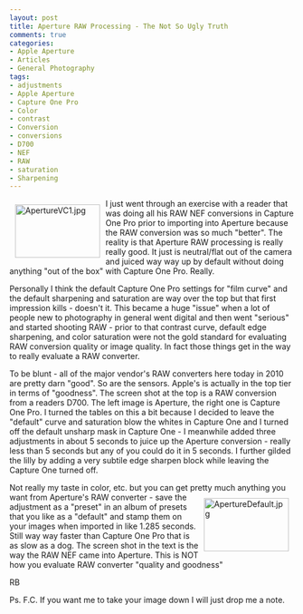 ```yaml
---
layout: post
title: Aperture RAW Processing - The Not So Ugly Truth
comments: true
categories:
- Apple Aperture
- Articles
- General Photography
tags:
- adjustments
- Apple Aperture
- Capture One Pro
- Color
- contrast
- Conversion
- conversions
- D700
- NEF
- RAW
- saturation
- Sharpening
---
```

<a rel="lightbox" href="/wp-content/uploads/2010/01/ApertureVC1.jpg"><img title="ApertureVC1.jpg" src="/wp-content/uploads/2010/01/.thumbs/.ApertureVC1.jpg" border="0" alt="ApertureVC1.jpg" hspace="10" vspace="10" width="150" height="94" align="left" /></a>I just went through an exercise with a reader that was doing all his RAW NEF conversions in Capture One Pro prior to importing into Aperture because the RAW conversion was so much "better". The reality is that Aperture RAW processing is really really good. It just is neutral/flat out of the camera and juiced way way up by default without doing anything "out of the box" with Capture One Pro. Really.

Personally I think the default Capture One Pro settings for "film curve" and the default sharpening and saturation are way over the top but that first impression kills - doesn't it. This became a huge "issue" when a lot of people new to photography in general went digital and then went "serious" and started shooting RAW - prior to that contrast curve, default edge sharpening, and color saturation were not the gold standard for evaluating RAW conversion quality or image quality. In fact those things get in the way to really evaluate a RAW converter.

To be blunt - all of the major vendor's RAW converters here today in 2010 are pretty darn "good". So are the sensors. Apple's is actually in the top tier in terms of "goodness". The screen shot at the top is a RAW conversion from a readers D700. The left image is Aperture, the right one is Capture One Pro. I turned the tables on this a bit because I decided to leave the "default" curve and saturation blow the whites in Capture One and I turned off the default unsharp mask in Capture One - I meanwhile added three adjustments in about 5 seconds to juice up the Aperture conversion - really less than 5 seconds but any of you could do it in 5 seconds. I further gilded the lilly by adding a very subtile edge sharpen block while leaving the Capture One turned off.

Not really my taste in color, etc. but you can get pretty much anything you want from Aperture's<a rel="lightbox" href="/wp-content/uploads/2010/01/ApertureDefault.jpg"><img title="ApertureDefault.jpg" src="/wp-content/uploads/2010/01/.thumbs/.ApertureDefault.jpg" border="0" alt="ApertureDefault.jpg" hspace="10" vspace="10" width="150" height="94" align="right" /></a> RAW converter - save the adjustment as a "preset" in an album of presets that you like as a "default" and stamp them on your images when imported in like 1.285 seconds. Still way way faster than Capture One Pro that is as slow as a dog. The screen shot in the text is the way the RAW NEF came into Aperture. This is NOT how you evaluate RAW converter "quality and goodness"

RB

Ps. F.C. If you want me to take your image down I will just drop me a note.